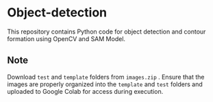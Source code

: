 # Object-detection

This repository contains Python code for object detection and contour formation using OpenCV and SAM Model.

## Note

Download `test` and `template` folders from `images.zip` . Ensure that the images are properly organized into the `template` and `test` folders and uploaded to Google Colab for access during execution.



